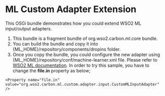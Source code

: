 ML Custom Adapter Extension
===========================

This OSGi bundle demonstrates how you could extend WSO2 ML input/output adapters.

1. This bundle is a fragment bundle of org.wso2.carbon.ml.core bundle.
2. You can build the bundle and copy it into {ML_HOME}/repository/components/dropins folder.
3. Once you copy the bundle, you could configure the new adapter using {ML_HOME}/repository/conf/machine-learner.xml file. Please refer to [WSO2 ML documentation](https://docs.wso2.com/display/ML100/WSO2+ML-Specific+Configurations#WSO2ML-SpecificConfigurations-Input/outputhandlingconfigurations). In order to try this sample, you have to change the **file.in** property as below;

```
<Property name="file.in" value="org.wso2.carbon.ml.custom.adapter.input.CustomMLInputAdapter" />
```

